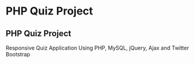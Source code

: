 PHP Quiz Project
=========

PHP Quiz Project
----------------
Responsive Quiz Application Using PHP, MySQL, jQuery, Ajax and Twitter Bootstrap

